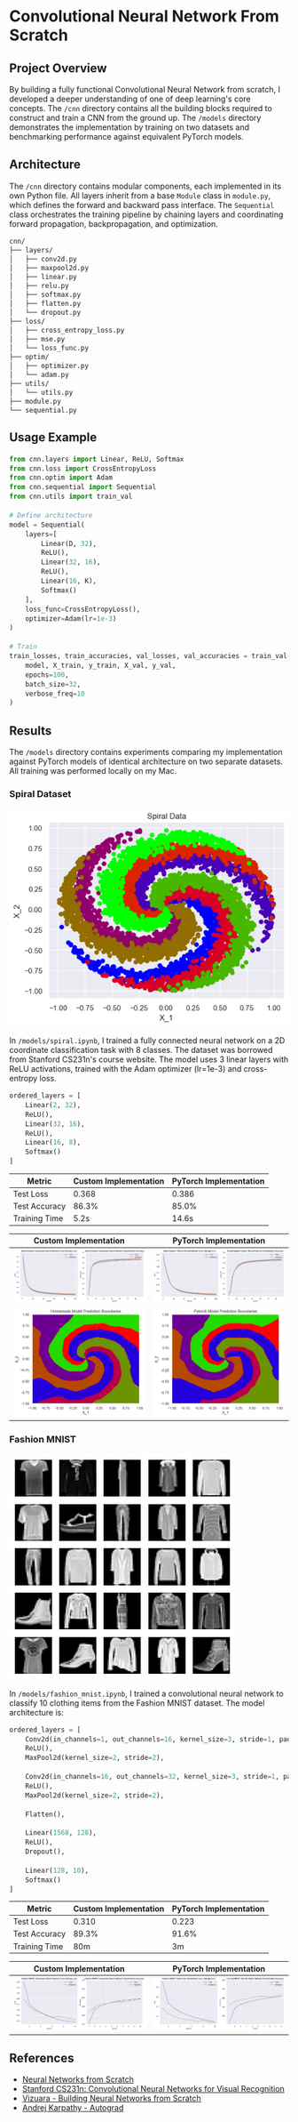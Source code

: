 # Convolutional Neural Network From Scratch

## Project Overview

By building a fully functional Convolutional Neural Network from scratch, I developed a deeper understanding of one of deep learning's core concepts. The `/cnn` directory contains all the building blocks required to construct and train a CNN from the ground up. The `/models` directory demonstrates the implementation by training on two datasets and benchmarking performance against equivalent PyTorch models.

## Architecture

The `/cnn` directory contains modular components, each implemented in its own Python file. All layers inherit from a base `Module` class in `module.py`, which defines the forward and backward pass interface. The `Sequential` class orchestrates the training pipeline by chaining layers and coordinating forward propagation, backpropagation, and optimization.
```
cnn/
├── layers/       
│   ├── conv2d.py
│   ├── maxpool2d.py
│   ├── linear.py
│   ├── relu.py
│   ├── softmax.py
│   ├── flatten.py
│   └── dropout.py
├── loss/            
│   ├── cross_entropy_loss.py
│   ├── mse.py
│   └── loss_func.py
├── optim/  
│   ├── optimizer.py
│   └── adam.py
├── utils/           
│   └── utils.py
├── module.py        
└── sequential.py     
```

## Usage Example
```python
from cnn.layers import Linear, ReLU, Softmax
from cnn.loss import CrossEntropyLoss
from cnn.optim import Adam
from cnn.sequential import Sequential
from cnn.utils import train_val

# Define architecture
model = Sequential(
    layers=[
        Linear(D, 32),
        ReLU(),
        Linear(32, 16),
        ReLU(),
        Linear(16, K),
        Softmax()
    ],
    loss_func=CrossEntropyLoss(),
    optimizer=Adam(lr=1e-3)
)

# Train
train_losses, train_accuracies, val_losses, val_accuracies = train_val(
    model, X_train, y_train, X_val, y_val, 
    epochs=100, 
    batch_size=32, 
    verbose_freq=10
)
```


## Results

The `/models` directory contains experiments comparing my implementation against PyTorch models of identical architecture on two separate datasets. All training was performed locally on my Mac.

### Spiral Dataset 

![Spiral Dataset](images/spiral/data.png)

In `/models/spiral.ipynb`, I trained a fully connected neural network on a 2D coordinate classification task with 8 classes. The dataset was borrowed from Stanford CS231n's course website. The model uses 3 linear layers with ReLU activations, trained with the Adam optimizer (lr=1e-3) and cross-entropy loss.
```python
ordered_layers = [
    Linear(2, 32),
    ReLU(),      
    Linear(32, 16),
    ReLU(),
    Linear(16, 8),
    Softmax()
]
```

| Metric | Custom Implementation | PyTorch Implementation |
|--------|----------------------|------------------------|
| Test Loss | 0.368 | 0.386 |
| Test Accuracy | 86.3% | 85.0% |
| Training Time | 5.2s | 14.6s |

| Custom Implementation | PyTorch Implementation |
|----------------------|------------------------|
| ![Custom Model Metrics](images/spiral/homemade_metrics.png) | ![PyTorch Metrics](images/spiral/pytorch_metrics.png) |
| ![Custom Decision Boundaries](images/spiral/homemade_decision_boundaries.png) | ![PyTorch Decision Boundaries](images/spiral/pytorch_decision_boundaries.png) |



### Fashion MNIST 

![Fashion MNIST Dataset](images/fashion_mnist/data.png)

In `/models/fashion_mnist.ipynb`, I trained a convolutional neural network to classify 10 clothing items from the Fashion MNIST dataset. The model architecture is:
```python
ordered_layers = [
    Conv2d(in_channels=1, out_channels=16, kernel_size=3, stride=1, padding=1),
    ReLU(),
    MaxPool2d(kernel_size=2, stride=2),
    
    Conv2d(in_channels=16, out_channels=32, kernel_size=3, stride=1, padding=1),
    ReLU(),
    MaxPool2d(kernel_size=2, stride=2),

    Flatten(),

    Linear(1568, 128),
    ReLU(),
    Dropout(),
    
    Linear(128, 10),
    Softmax()
]
```

| Metric | Custom Implementation | PyTorch Implementation |
|--------|----------------------|------------------------|
| Test Loss | 0.310 | 0.223 |
| Test Accuracy | 89.3% | 91.6% |
| Training Time | 80m | 3m |

| Custom Implementation | PyTorch Implementation |
|----------------------|------------------------|
| ![Custom Model Metrics](images/fashion_mnist/homemade_metrics.png) | ![PyTorch Metrics](images/fashion_mnist/pytorch_metrics.png) |


## References 

- [Neural Networks from Scratch](https://nnfs.io/) 
- [Stanford CS231n: Convolutional Neural Networks for Visual Recognition](https://cs231n.stanford.edu/) 
- [Vizuara - Building Neural Networks from Scratch](https://www.youtube.com/playlist?list=PLPTV0NXA_ZSj6tNyn_UadmUeU3Q3oR-hu) 
- [Andrej Karpathy - Autograd](https://www.youtube.com/watch?v=VMj-3S1tku0) 